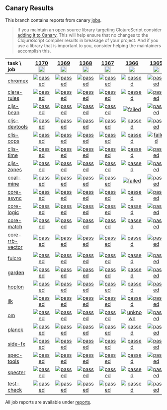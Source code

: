 ## Canary Results

This branch contains reports from canary [jobs](https://github.com/cljs-oss/canary/tree/jobs).

> If you maintain an open source library targeting ClojureScript consider [adding it to Canary](https://github.com/cljs-oss/canary/tree/master#how-to-participate). This will help ensure that no changes to the ClojureScript compiler results in breakage of your project. And if you use a library that is important to you, consider helping the maintainers accomplish this.

[//]: # (begin_overview_table)

| task \ job | <a href="reports/2020/04/10/job-001370-1.10.685-5cd08b49" title="job #1370&#xA;&#xA;job&#xA;&#xA;requested by BinaryAge Bot (@babot) on 2020-04-10T11:02:27Z">1370<br/><img width=20 height=20 src="https://avatars0.githubusercontent.com/u/1476765?v=4&s=60"></a> | <a href="reports/2020/04/09/job-001369-1.10.677-77c7cab5" title="job #1369&#xA;&#xA;job&#xA;&#xA;requested by BinaryAge Bot (@babot) on 2020-04-09T11:02:00Z">1369<br/><img width=20 height=20 src="https://avatars0.githubusercontent.com/u/1476765?v=4&s=60"></a> | <a href="reports/2020/04/08/job-001368-1.10.675-fa264e30" title="job #1368&#xA;&#xA;job&#xA;&#xA;requested by BinaryAge Bot (@babot) on 2020-04-08T11:02:07Z">1368<br/><img width=20 height=20 src="https://avatars0.githubusercontent.com/u/1476765?v=4&s=60"></a> | <a href="reports/2020/04/07/job-001367-1.10.672-89925838" title="job #1367&#xA;&#xA;job&#xA;&#xA;requested by BinaryAge Bot (@babot) on 2020-04-07T11:02:23Z">1367<br/><img width=20 height=20 src="https://avatars0.githubusercontent.com/u/1476765?v=4&s=60"></a> | <a href="reports/2020/04/06/job-001366-1.10.670-f742cd9d" title="job #1366&#xA;&#xA;job&#xA;&#xA;requested by BinaryAge Bot (@babot) on 2020-04-06T11:02:15Z">1366<br/><img width=20 height=20 src="https://avatars0.githubusercontent.com/u/1476765?v=4&s=60"></a> | <a href="reports/2020/04/05/job-001365-1.10.669-2c516d48" title="job #1365&#xA;&#xA;job&#xA;&#xA;requested by BinaryAge Bot (@babot) on 2020-04-05T11:02:29Z">1365<br/><img width=20 height=20 src="https://avatars0.githubusercontent.com/u/1476765?v=4&s=60"></a> | <a href="reports/2020/04/04/job-001364-1.10.664-847366121" title="job #1364&#xA;&#xA;job -c mfikes -r CLJS-3221&#xA;&#xA;requested by Mike Fikes (@mfikes) on 2020-04-04T13:14:54Z">1364<br/><img width=20 height=20 src="https://avatars1.githubusercontent.com/u/1723464?v=4&s=60"></a> | <a href="reports/2020/04/04/job-001363-1.10.663-45022fa1" title="job #1363&#xA;&#xA;job&#xA;&#xA;requested by BinaryAge Bot (@babot) on 2020-04-04T11:02:31Z">1363<br/><img width=20 height=20 src="https://avatars0.githubusercontent.com/u/1476765?v=4&s=60"></a> | <a href="reports/2020/04/03/job-001362-1.10.661-a7e26f8b" title="job #1362&#xA;&#xA;job&#xA;&#xA;requested by BinaryAge Bot (@babot) on 2020-04-03T11:02:45Z">1362<br/><img width=20 height=20 src="https://avatars0.githubusercontent.com/u/1476765?v=4&s=60"></a> | <a href="reports/2020/04/02/job-001361-1.10.661-a7e26f8b" title="job #1361&#xA;&#xA;job&#xA;&#xA;requested by BinaryAge Bot (@babot) on 2020-04-02T11:02:32Z">1361<br/><img width=20 height=20 src="https://avatars0.githubusercontent.com/u/1476765?v=4&s=60"></a> |
| :--- | :---: | :---: | :---: | :---: | :---: | :---: | :---: | :---: | :---: | :---: |
| [chromex](https://github.com/binaryage/chromex) | <a href="reports/2020/04/10/job-001370-1.10.685-5cd08b49#-chromex"><img title="passed" src="http://box.binaryage.com/s-passed.svg"><a> | <a href="reports/2020/04/09/job-001369-1.10.677-77c7cab5#-chromex"><img title="passed" src="http://box.binaryage.com/s-passed.svg"><a> | <a href="reports/2020/04/08/job-001368-1.10.675-fa264e30#-chromex"><img title="passed" src="http://box.binaryage.com/s-passed.svg"><a> | <a href="reports/2020/04/07/job-001367-1.10.672-89925838#-chromex"><img title="passed" src="http://box.binaryage.com/s-passed.svg"><a> | <a href="reports/2020/04/06/job-001366-1.10.670-f742cd9d#-chromex"><img title="passed" src="http://box.binaryage.com/s-passed.svg"><a> | <a href="reports/2020/04/05/job-001365-1.10.669-2c516d48#-chromex"><img title="passed" src="http://box.binaryage.com/s-passed.svg"><a> | <a href="reports/2020/04/04/job-001364-1.10.664-847366121#-chromex"><img title="passed" src="http://box.binaryage.com/s-passed.svg"><a> | <a href="reports/2020/04/04/job-001363-1.10.663-45022fa1#-chromex"><img title="failed" src="http://box.binaryage.com/s-failed.svg"><a> | <a href="reports/2020/04/03/job-001362-1.10.661-a7e26f8b#-chromex"><img title="passed" src="http://box.binaryage.com/s-passed.svg"><a> | <a href="reports/2020/04/02/job-001361-1.10.661-a7e26f8b#-chromex"><img title="passed" src="http://box.binaryage.com/s-passed.svg"><a> |
| [clara-rules](https://github.com/cerner/clara-rules) | <a href="reports/2020/04/10/job-001370-1.10.685-5cd08b49#-clara-rules"><img title="passed" src="http://box.binaryage.com/s-passed.svg"><a> | <a href="reports/2020/04/09/job-001369-1.10.677-77c7cab5#-clara-rules"><img title="passed" src="http://box.binaryage.com/s-passed.svg"><a> | <a href="reports/2020/04/08/job-001368-1.10.675-fa264e30#-clara-rules"><img title="passed" src="http://box.binaryage.com/s-passed.svg"><a> | <a href="reports/2020/04/07/job-001367-1.10.672-89925838#-clara-rules"><img title="passed" src="http://box.binaryage.com/s-passed.svg"><a> | <a href="reports/2020/04/06/job-001366-1.10.670-f742cd9d#-clara-rules"><img title="passed" src="http://box.binaryage.com/s-passed.svg"><a> | <a href="reports/2020/04/05/job-001365-1.10.669-2c516d48#-clara-rules"><img title="passed" src="http://box.binaryage.com/s-passed.svg"><a> | <a href="reports/2020/04/04/job-001364-1.10.664-847366121#-clara-rules"><img title="passed" src="http://box.binaryage.com/s-passed.svg"><a> | <a href="reports/2020/04/04/job-001363-1.10.663-45022fa1#-clara-rules"><img title="passed" src="http://box.binaryage.com/s-passed.svg"><a> | <a href="reports/2020/04/03/job-001362-1.10.661-a7e26f8b#-clara-rules"><img title="passed" src="http://box.binaryage.com/s-passed.svg"><a> | <a href="reports/2020/04/02/job-001361-1.10.661-a7e26f8b#-clara-rules"><img title="passed" src="http://box.binaryage.com/s-passed.svg"><a> |
| [cljs-bean](https://github.com/mfikes/cljs-bean) | <a href="reports/2020/04/10/job-001370-1.10.685-5cd08b49#-cljs-bean"><img title="passed" src="http://box.binaryage.com/s-passed.svg"><a> | <a href="reports/2020/04/09/job-001369-1.10.677-77c7cab5#-cljs-bean"><img title="passed" src="http://box.binaryage.com/s-passed.svg"><a> | <a href="reports/2020/04/08/job-001368-1.10.675-fa264e30#-cljs-bean"><img title="passed" src="http://box.binaryage.com/s-passed.svg"><a> | <a href="reports/2020/04/07/job-001367-1.10.672-89925838#-cljs-bean"><img title="passed" src="http://box.binaryage.com/s-passed.svg"><a> | <a href="reports/2020/04/06/job-001366-1.10.670-f742cd9d#-cljs-bean"><img title="failed" src="http://box.binaryage.com/s-failed.svg"><a> | <a href="reports/2020/04/05/job-001365-1.10.669-2c516d48#-cljs-bean"><img title="passed" src="http://box.binaryage.com/s-passed.svg"><a> | <a href="reports/2020/04/04/job-001364-1.10.664-847366121#-cljs-bean"><img title="passed" src="http://box.binaryage.com/s-passed.svg"><a> | <a href="reports/2020/04/04/job-001363-1.10.663-45022fa1#-cljs-bean"><img title="failed" src="http://box.binaryage.com/s-failed.svg"><a> | <a href="reports/2020/04/03/job-001362-1.10.661-a7e26f8b#-cljs-bean"><img title="failed" src="http://box.binaryage.com/s-failed.svg"><a> | <a href="reports/2020/04/02/job-001361-1.10.661-a7e26f8b#-cljs-bean"><img title="passed" src="http://box.binaryage.com/s-passed.svg"><a> |
| [cljs-devtools](https://github.com/binaryage/cljs-devtools) | <a href="reports/2020/04/10/job-001370-1.10.685-5cd08b49#-cljs-devtools"><img title="passed" src="http://box.binaryage.com/s-passed.svg"><a> | <a href="reports/2020/04/09/job-001369-1.10.677-77c7cab5#-cljs-devtools"><img title="passed" src="http://box.binaryage.com/s-passed.svg"><a> | <a href="reports/2020/04/08/job-001368-1.10.675-fa264e30#-cljs-devtools"><img title="passed" src="http://box.binaryage.com/s-passed.svg"><a> | <a href="reports/2020/04/07/job-001367-1.10.672-89925838#-cljs-devtools"><img title="passed" src="http://box.binaryage.com/s-passed.svg"><a> | <a href="reports/2020/04/06/job-001366-1.10.670-f742cd9d#-cljs-devtools"><img title="passed" src="http://box.binaryage.com/s-passed.svg"><a> | <a href="reports/2020/04/05/job-001365-1.10.669-2c516d48#-cljs-devtools"><img title="passed" src="http://box.binaryage.com/s-passed.svg"><a> | <a href="reports/2020/04/04/job-001364-1.10.664-847366121#-cljs-devtools"><img title="passed" src="http://box.binaryage.com/s-passed.svg"><a> | <a href="reports/2020/04/04/job-001363-1.10.663-45022fa1#-cljs-devtools"><img title="failed" src="http://box.binaryage.com/s-failed.svg"><a> | <a href="reports/2020/04/03/job-001362-1.10.661-a7e26f8b#-cljs-devtools"><img title="passed" src="http://box.binaryage.com/s-passed.svg"><a> | <a href="reports/2020/04/02/job-001361-1.10.661-a7e26f8b#-cljs-devtools"><img title="passed" src="http://box.binaryage.com/s-passed.svg"><a> |
| [cljs-oops](https://github.com/binaryage/cljs-oops) | <a href="reports/2020/04/10/job-001370-1.10.685-5cd08b49#-cljs-oops"><img title="passed" src="http://box.binaryage.com/s-passed.svg"><a> | <a href="reports/2020/04/09/job-001369-1.10.677-77c7cab5#-cljs-oops"><img title="passed" src="http://box.binaryage.com/s-passed.svg"><a> | <a href="reports/2020/04/08/job-001368-1.10.675-fa264e30#-cljs-oops"><img title="passed" src="http://box.binaryage.com/s-passed.svg"><a> | <a href="reports/2020/04/07/job-001367-1.10.672-89925838#-cljs-oops"><img title="passed" src="http://box.binaryage.com/s-passed.svg"><a> | <a href="reports/2020/04/06/job-001366-1.10.670-f742cd9d#-cljs-oops"><img title="passed" src="http://box.binaryage.com/s-passed.svg"><a> | <a href="reports/2020/04/05/job-001365-1.10.669-2c516d48#-cljs-oops"><img title="failed" src="http://box.binaryage.com/s-failed.svg"><a> | <a href="reports/2020/04/04/job-001364-1.10.664-847366121#-cljs-oops"><img title="passed" src="http://box.binaryage.com/s-passed.svg"><a> | <a href="reports/2020/04/04/job-001363-1.10.663-45022fa1#-cljs-oops"><img title="failed" src="http://box.binaryage.com/s-failed.svg"><a> | <a href="reports/2020/04/03/job-001362-1.10.661-a7e26f8b#-cljs-oops"><img title="passed" src="http://box.binaryage.com/s-passed.svg"><a> | <a href="reports/2020/04/02/job-001361-1.10.661-a7e26f8b#-cljs-oops"><img title="passed" src="http://box.binaryage.com/s-passed.svg"><a> |
| [cljs-time](https://github.com/andrewmcveigh/cljs-time) | <a href="reports/2020/04/10/job-001370-1.10.685-5cd08b49#-cljs-time"><img title="passed" src="http://box.binaryage.com/s-passed.svg"><a> | <a href="reports/2020/04/09/job-001369-1.10.677-77c7cab5#-cljs-time"><img title="passed" src="http://box.binaryage.com/s-passed.svg"><a> | <a href="reports/2020/04/08/job-001368-1.10.675-fa264e30#-cljs-time"><img title="passed" src="http://box.binaryage.com/s-passed.svg"><a> | <a href="reports/2020/04/07/job-001367-1.10.672-89925838#-cljs-time"><img title="passed" src="http://box.binaryage.com/s-passed.svg"><a> | <a href="reports/2020/04/06/job-001366-1.10.670-f742cd9d#-cljs-time"><img title="passed" src="http://box.binaryage.com/s-passed.svg"><a> | <a href="reports/2020/04/05/job-001365-1.10.669-2c516d48#-cljs-time"><img title="passed" src="http://box.binaryage.com/s-passed.svg"><a> | <a href="reports/2020/04/04/job-001364-1.10.664-847366121#-cljs-time"><img title="passed" src="http://box.binaryage.com/s-passed.svg"><a> | <a href="reports/2020/04/04/job-001363-1.10.663-45022fa1#-cljs-time"><img title="failed" src="http://box.binaryage.com/s-failed.svg"><a> | <a href="reports/2020/04/03/job-001362-1.10.661-a7e26f8b#-cljs-time"><img title="passed" src="http://box.binaryage.com/s-passed.svg"><a> | <a href="reports/2020/04/02/job-001361-1.10.661-a7e26f8b#-cljs-time"><img title="passed" src="http://box.binaryage.com/s-passed.svg"><a> |
| [cljs-zones](https://github.com/binaryage/cljs-zones) | <a href="reports/2020/04/10/job-001370-1.10.685-5cd08b49#-cljs-zones"><img title="passed" src="http://box.binaryage.com/s-passed.svg"><a> | <a href="reports/2020/04/09/job-001369-1.10.677-77c7cab5#-cljs-zones"><img title="passed" src="http://box.binaryage.com/s-passed.svg"><a> | <a href="reports/2020/04/08/job-001368-1.10.675-fa264e30#-cljs-zones"><img title="passed" src="http://box.binaryage.com/s-passed.svg"><a> | <a href="reports/2020/04/07/job-001367-1.10.672-89925838#-cljs-zones"><img title="passed" src="http://box.binaryage.com/s-passed.svg"><a> | <a href="reports/2020/04/06/job-001366-1.10.670-f742cd9d#-cljs-zones"><img title="passed" src="http://box.binaryage.com/s-passed.svg"><a> | <a href="reports/2020/04/05/job-001365-1.10.669-2c516d48#-cljs-zones"><img title="passed" src="http://box.binaryage.com/s-passed.svg"><a> | <a href="reports/2020/04/04/job-001364-1.10.664-847366121#-cljs-zones"><img title="passed" src="http://box.binaryage.com/s-passed.svg"><a> | <a href="reports/2020/04/04/job-001363-1.10.663-45022fa1#-cljs-zones"><img title="failed" src="http://box.binaryage.com/s-failed.svg"><a> | <a href="reports/2020/04/03/job-001362-1.10.661-a7e26f8b#-cljs-zones"><img title="passed" src="http://box.binaryage.com/s-passed.svg"><a> | <a href="reports/2020/04/02/job-001361-1.10.661-a7e26f8b#-cljs-zones"><img title="failed" src="http://box.binaryage.com/s-failed.svg"><a> |
| [coal-mine](https://github.com/mfikes/coal-mine) | <a href="reports/2020/04/10/job-001370-1.10.685-5cd08b49#-coal-mine"><img title="passed" src="http://box.binaryage.com/s-passed.svg"><a> | <a href="reports/2020/04/09/job-001369-1.10.677-77c7cab5#-coal-mine"><img title="passed" src="http://box.binaryage.com/s-passed.svg"><a> | <a href="reports/2020/04/08/job-001368-1.10.675-fa264e30#-coal-mine"><img title="passed" src="http://box.binaryage.com/s-passed.svg"><a> | <a href="reports/2020/04/07/job-001367-1.10.672-89925838#-coal-mine"><img title="passed" src="http://box.binaryage.com/s-passed.svg"><a> | <a href="reports/2020/04/06/job-001366-1.10.670-f742cd9d#-coal-mine"><img title="failed" src="http://box.binaryage.com/s-failed.svg"><a> | <a href="reports/2020/04/05/job-001365-1.10.669-2c516d48#-coal-mine"><img title="passed" src="http://box.binaryage.com/s-passed.svg"><a> | <a href="reports/2020/04/04/job-001364-1.10.664-847366121#-coal-mine"><img title="passed" src="http://box.binaryage.com/s-passed.svg"><a> | <a href="reports/2020/04/04/job-001363-1.10.663-45022fa1#-coal-mine"><img title="unknown" src="http://box.binaryage.com/s-unknown.svg"><a> | <a href="reports/2020/04/03/job-001362-1.10.661-a7e26f8b#-coal-mine"><img title="failed" src="http://box.binaryage.com/s-failed.svg"><a> | <a href="reports/2020/04/02/job-001361-1.10.661-a7e26f8b#-coal-mine"><img title="passed" src="http://box.binaryage.com/s-passed.svg"><a> |
| [core-async](https://github.com/clojure/core.async) | <a href="reports/2020/04/10/job-001370-1.10.685-5cd08b49#-core-async"><img title="passed" src="http://box.binaryage.com/s-passed.svg"><a> | <a href="reports/2020/04/09/job-001369-1.10.677-77c7cab5#-core-async"><img title="passed" src="http://box.binaryage.com/s-passed.svg"><a> | <a href="reports/2020/04/08/job-001368-1.10.675-fa264e30#-core-async"><img title="passed" src="http://box.binaryage.com/s-passed.svg"><a> | <a href="reports/2020/04/07/job-001367-1.10.672-89925838#-core-async"><img title="passed" src="http://box.binaryage.com/s-passed.svg"><a> | <a href="reports/2020/04/06/job-001366-1.10.670-f742cd9d#-core-async"><img title="passed" src="http://box.binaryage.com/s-passed.svg"><a> | <a href="reports/2020/04/05/job-001365-1.10.669-2c516d48#-core-async"><img title="passed" src="http://box.binaryage.com/s-passed.svg"><a> | <a href="reports/2020/04/04/job-001364-1.10.664-847366121#-core-async"><img title="passed" src="http://box.binaryage.com/s-passed.svg"><a> | <a href="reports/2020/04/04/job-001363-1.10.663-45022fa1#-core-async"><img title="failed" src="http://box.binaryage.com/s-failed.svg"><a> | <a href="reports/2020/04/03/job-001362-1.10.661-a7e26f8b#-core-async"><img title="passed" src="http://box.binaryage.com/s-passed.svg"><a> | <a href="reports/2020/04/02/job-001361-1.10.661-a7e26f8b#-core-async"><img title="passed" src="http://box.binaryage.com/s-passed.svg"><a> |
| [core-logic](https://github.com/clojure/core.logic) | <a href="reports/2020/04/10/job-001370-1.10.685-5cd08b49#-core-logic"><img title="passed" src="http://box.binaryage.com/s-passed.svg"><a> | <a href="reports/2020/04/09/job-001369-1.10.677-77c7cab5#-core-logic"><img title="passed" src="http://box.binaryage.com/s-passed.svg"><a> | <a href="reports/2020/04/08/job-001368-1.10.675-fa264e30#-core-logic"><img title="passed" src="http://box.binaryage.com/s-passed.svg"><a> | <a href="reports/2020/04/07/job-001367-1.10.672-89925838#-core-logic"><img title="passed" src="http://box.binaryage.com/s-passed.svg"><a> | <a href="reports/2020/04/06/job-001366-1.10.670-f742cd9d#-core-logic"><img title="passed" src="http://box.binaryage.com/s-passed.svg"><a> | <a href="reports/2020/04/05/job-001365-1.10.669-2c516d48#-core-logic"><img title="passed" src="http://box.binaryage.com/s-passed.svg"><a> | <a href="reports/2020/04/04/job-001364-1.10.664-847366121#-core-logic"><img title="passed" src="http://box.binaryage.com/s-passed.svg"><a> | <a href="reports/2020/04/04/job-001363-1.10.663-45022fa1#-core-logic"><img title="failed" src="http://box.binaryage.com/s-failed.svg"><a> | <a href="reports/2020/04/03/job-001362-1.10.661-a7e26f8b#-core-logic"><img title="passed" src="http://box.binaryage.com/s-passed.svg"><a> | <a href="reports/2020/04/02/job-001361-1.10.661-a7e26f8b#-core-logic"><img title="passed" src="http://box.binaryage.com/s-passed.svg"><a> |
| [core-match](https://github.com/clojure/core.match) | <a href="reports/2020/04/10/job-001370-1.10.685-5cd08b49#-core-match"><img title="passed" src="http://box.binaryage.com/s-passed.svg"><a> | <a href="reports/2020/04/09/job-001369-1.10.677-77c7cab5#-core-match"><img title="passed" src="http://box.binaryage.com/s-passed.svg"><a> | <a href="reports/2020/04/08/job-001368-1.10.675-fa264e30#-core-match"><img title="passed" src="http://box.binaryage.com/s-passed.svg"><a> | <a href="reports/2020/04/07/job-001367-1.10.672-89925838#-core-match"><img title="passed" src="http://box.binaryage.com/s-passed.svg"><a> | <a href="reports/2020/04/06/job-001366-1.10.670-f742cd9d#-core-match"><img title="passed" src="http://box.binaryage.com/s-passed.svg"><a> | <a href="reports/2020/04/05/job-001365-1.10.669-2c516d48#-core-match"><img title="passed" src="http://box.binaryage.com/s-passed.svg"><a> | <a href="reports/2020/04/04/job-001364-1.10.664-847366121#-core-match"><img title="passed" src="http://box.binaryage.com/s-passed.svg"><a> | <a href="reports/2020/04/04/job-001363-1.10.663-45022fa1#-core-match"><img title="failed" src="http://box.binaryage.com/s-failed.svg"><a> | <a href="reports/2020/04/03/job-001362-1.10.661-a7e26f8b#-core-match"><img title="passed" src="http://box.binaryage.com/s-passed.svg"><a> | <a href="reports/2020/04/02/job-001361-1.10.661-a7e26f8b#-core-match"><img title="passed" src="http://box.binaryage.com/s-passed.svg"><a> |
| [core-rrb-vector](https://github.com/clojure/core.rrb-vector) | <a href="reports/2020/04/10/job-001370-1.10.685-5cd08b49#-core-rrb-vector"><img title="passed" src="http://box.binaryage.com/s-passed.svg"><a> | <a href="reports/2020/04/09/job-001369-1.10.677-77c7cab5#-core-rrb-vector"><img title="passed" src="http://box.binaryage.com/s-passed.svg"><a> | <a href="reports/2020/04/08/job-001368-1.10.675-fa264e30#-core-rrb-vector"><img title="passed" src="http://box.binaryage.com/s-passed.svg"><a> | <a href="reports/2020/04/07/job-001367-1.10.672-89925838#-core-rrb-vector"><img title="passed" src="http://box.binaryage.com/s-passed.svg"><a> | <a href="reports/2020/04/06/job-001366-1.10.670-f742cd9d#-core-rrb-vector"><img title="passed" src="http://box.binaryage.com/s-passed.svg"><a> | <a href="reports/2020/04/05/job-001365-1.10.669-2c516d48#-core-rrb-vector"><img title="passed" src="http://box.binaryage.com/s-passed.svg"><a> | <a href="reports/2020/04/04/job-001364-1.10.664-847366121#-core-rrb-vector"><img title="passed" src="http://box.binaryage.com/s-passed.svg"><a> | <a href="reports/2020/04/04/job-001363-1.10.663-45022fa1#-core-rrb-vector"><img title="passed" src="http://box.binaryage.com/s-passed.svg"><a> | <a href="reports/2020/04/03/job-001362-1.10.661-a7e26f8b#-core-rrb-vector"><img title="passed" src="http://box.binaryage.com/s-passed.svg"><a> | <a href="reports/2020/04/02/job-001361-1.10.661-a7e26f8b#-core-rrb-vector"><img title="passed" src="http://box.binaryage.com/s-passed.svg"><a> |
| [fulcro](https://github.com/fulcrologic/fulcro) | <a href="reports/2020/04/10/job-001370-1.10.685-5cd08b49#-fulcro"><img title="passed" src="http://box.binaryage.com/s-passed.svg"><a> | <a href="reports/2020/04/09/job-001369-1.10.677-77c7cab5#-fulcro"><img title="passed" src="http://box.binaryage.com/s-passed.svg"><a> | <a href="reports/2020/04/08/job-001368-1.10.675-fa264e30#-fulcro"><img title="passed" src="http://box.binaryage.com/s-passed.svg"><a> | <a href="reports/2020/04/07/job-001367-1.10.672-89925838#-fulcro"><img title="passed" src="http://box.binaryage.com/s-passed.svg"><a> | <a href="reports/2020/04/06/job-001366-1.10.670-f742cd9d#-fulcro"><img title="passed" src="http://box.binaryage.com/s-passed.svg"><a> | <a href="reports/2020/04/05/job-001365-1.10.669-2c516d48#-fulcro"><img title="passed" src="http://box.binaryage.com/s-passed.svg"><a> | <a href="reports/2020/04/04/job-001364-1.10.664-847366121#-fulcro"><img title="passed" src="http://box.binaryage.com/s-passed.svg"><a> | <a href="reports/2020/04/04/job-001363-1.10.663-45022fa1#-fulcro"><img title="failed" src="http://box.binaryage.com/s-failed.svg"><a> | <a href="reports/2020/04/03/job-001362-1.10.661-a7e26f8b#-fulcro"><img title="passed" src="http://box.binaryage.com/s-passed.svg"><a> | <a href="reports/2020/04/02/job-001361-1.10.661-a7e26f8b#-fulcro"><img title="passed" src="http://box.binaryage.com/s-passed.svg"><a> |
| [garden](https://github.com/noprompt/garden) | <a href="reports/2020/04/10/job-001370-1.10.685-5cd08b49#-garden"><img title="passed" src="http://box.binaryage.com/s-passed.svg"><a> | <a href="reports/2020/04/09/job-001369-1.10.677-77c7cab5#-garden"><img title="passed" src="http://box.binaryage.com/s-passed.svg"><a> | <a href="reports/2020/04/08/job-001368-1.10.675-fa264e30#-garden"><img title="passed" src="http://box.binaryage.com/s-passed.svg"><a> | <a href="reports/2020/04/07/job-001367-1.10.672-89925838#-garden"><img title="passed" src="http://box.binaryage.com/s-passed.svg"><a> | <a href="reports/2020/04/06/job-001366-1.10.670-f742cd9d#-garden"><img title="passed" src="http://box.binaryage.com/s-passed.svg"><a> | <a href="reports/2020/04/05/job-001365-1.10.669-2c516d48#-garden"><img title="passed" src="http://box.binaryage.com/s-passed.svg"><a> | <a href="reports/2020/04/04/job-001364-1.10.664-847366121#-garden"><img title="failed" src="http://box.binaryage.com/s-failed.svg"><a> | <a href="reports/2020/04/04/job-001363-1.10.663-45022fa1#-garden"><img title="passed" src="http://box.binaryage.com/s-passed.svg"><a> | <a href="reports/2020/04/03/job-001362-1.10.661-a7e26f8b#-garden"><img title="failed" src="http://box.binaryage.com/s-failed.svg"><a> | <a href="reports/2020/04/02/job-001361-1.10.661-a7e26f8b#-garden"><img title="passed" src="http://box.binaryage.com/s-passed.svg"><a> |
| [hoplon](https://github.com/hoplon/hoplon) | <a href="reports/2020/04/10/job-001370-1.10.685-5cd08b49#-hoplon"><img title="passed" src="http://box.binaryage.com/s-passed.svg"><a> | <a href="reports/2020/04/09/job-001369-1.10.677-77c7cab5#-hoplon"><img title="passed" src="http://box.binaryage.com/s-passed.svg"><a> | <a href="reports/2020/04/08/job-001368-1.10.675-fa264e30#-hoplon"><img title="passed" src="http://box.binaryage.com/s-passed.svg"><a> | <a href="reports/2020/04/07/job-001367-1.10.672-89925838#-hoplon"><img title="passed" src="http://box.binaryage.com/s-passed.svg"><a> | <a href="reports/2020/04/06/job-001366-1.10.670-f742cd9d#-hoplon"><img title="passed" src="http://box.binaryage.com/s-passed.svg"><a> | <a href="reports/2020/04/05/job-001365-1.10.669-2c516d48#-hoplon"><img title="passed" src="http://box.binaryage.com/s-passed.svg"><a> | <a href="reports/2020/04/04/job-001364-1.10.664-847366121#-hoplon"><img title="passed" src="http://box.binaryage.com/s-passed.svg"><a> | <a href="reports/2020/04/04/job-001363-1.10.663-45022fa1#-hoplon"><img title="failed" src="http://box.binaryage.com/s-failed.svg"><a> | <a href="reports/2020/04/03/job-001362-1.10.661-a7e26f8b#-hoplon"><img title="passed" src="http://box.binaryage.com/s-passed.svg"><a> | <a href="reports/2020/04/02/job-001361-1.10.661-a7e26f8b#-hoplon"><img title="passed" src="http://box.binaryage.com/s-passed.svg"><a> |
| [ilk](https://github.com/mfikes/ilk) | <a href="reports/2020/04/10/job-001370-1.10.685-5cd08b49#-ilk"><img title="passed" src="http://box.binaryage.com/s-passed.svg"><a> | <a href="reports/2020/04/09/job-001369-1.10.677-77c7cab5#-ilk"><img title="passed" src="http://box.binaryage.com/s-passed.svg"><a> | <a href="reports/2020/04/08/job-001368-1.10.675-fa264e30#-ilk"><img title="passed" src="http://box.binaryage.com/s-passed.svg"><a> | <a href="reports/2020/04/07/job-001367-1.10.672-89925838#-ilk"><img title="passed" src="http://box.binaryage.com/s-passed.svg"><a> | <a href="reports/2020/04/06/job-001366-1.10.670-f742cd9d#-ilk"><img title="passed" src="http://box.binaryage.com/s-passed.svg"><a> | <a href="reports/2020/04/05/job-001365-1.10.669-2c516d48#-ilk"><img title="passed" src="http://box.binaryage.com/s-passed.svg"><a> | <a href="reports/2020/04/04/job-001364-1.10.664-847366121#-ilk"><img title="passed" src="http://box.binaryage.com/s-passed.svg"><a> | <a href="reports/2020/04/04/job-001363-1.10.663-45022fa1#-ilk"><img title="unknown" src="http://box.binaryage.com/s-unknown.svg"><a> | <a href="reports/2020/04/03/job-001362-1.10.661-a7e26f8b#-ilk"><img title="passed" src="http://box.binaryage.com/s-passed.svg"><a> | <a href="reports/2020/04/02/job-001361-1.10.661-a7e26f8b#-ilk"><img title="passed" src="http://box.binaryage.com/s-passed.svg"><a> |
| [om](https://github.com/omcljs/om) | <a href="reports/2020/04/10/job-001370-1.10.685-5cd08b49#-om"><img title="passed" src="http://box.binaryage.com/s-passed.svg"><a> | <a href="reports/2020/04/09/job-001369-1.10.677-77c7cab5#-om"><img title="passed" src="http://box.binaryage.com/s-passed.svg"><a> | <a href="reports/2020/04/08/job-001368-1.10.675-fa264e30#-om"><img title="passed" src="http://box.binaryage.com/s-passed.svg"><a> | <a href="reports/2020/04/07/job-001367-1.10.672-89925838#-om"><img title="passed" src="http://box.binaryage.com/s-passed.svg"><a> | <a href="reports/2020/04/06/job-001366-1.10.670-f742cd9d#-om"><img title="unknown" src="http://box.binaryage.com/s-unknown.svg"><a> | <a href="reports/2020/04/05/job-001365-1.10.669-2c516d48#-om"><img title="passed" src="http://box.binaryage.com/s-passed.svg"><a> | <a href="reports/2020/04/04/job-001364-1.10.664-847366121#-om"><img title="passed" src="http://box.binaryage.com/s-passed.svg"><a> | <a href="reports/2020/04/04/job-001363-1.10.663-45022fa1#-om"><img title="passed" src="http://box.binaryage.com/s-passed.svg"><a> | <a href="reports/2020/04/03/job-001362-1.10.661-a7e26f8b#-om"><img title="passed" src="http://box.binaryage.com/s-passed.svg"><a> | <a href="reports/2020/04/02/job-001361-1.10.661-a7e26f8b#-om"><img title="passed" src="http://box.binaryage.com/s-passed.svg"><a> |
| [planck](https://github.com/planck-repl/planck) | <a href="reports/2020/04/10/job-001370-1.10.685-5cd08b49#-planck"><img title="passed" src="http://box.binaryage.com/s-passed.svg"><a> | <a href="reports/2020/04/09/job-001369-1.10.677-77c7cab5#-planck"><img title="passed" src="http://box.binaryage.com/s-passed.svg"><a> | <a href="reports/2020/04/08/job-001368-1.10.675-fa264e30#-planck"><img title="passed" src="http://box.binaryage.com/s-passed.svg"><a> | <a href="reports/2020/04/07/job-001367-1.10.672-89925838#-planck"><img title="passed" src="http://box.binaryage.com/s-passed.svg"><a> | <a href="reports/2020/04/06/job-001366-1.10.670-f742cd9d#-planck"><img title="passed" src="http://box.binaryage.com/s-passed.svg"><a> | <a href="reports/2020/04/05/job-001365-1.10.669-2c516d48#-planck"><img title="passed" src="http://box.binaryage.com/s-passed.svg"><a> | <a href="reports/2020/04/04/job-001364-1.10.664-847366121#-planck"><img title="passed" src="http://box.binaryage.com/s-passed.svg"><a> | <a href="reports/2020/04/04/job-001363-1.10.663-45022fa1#-planck"><img title="failed" src="http://box.binaryage.com/s-failed.svg"><a> | <a href="reports/2020/04/03/job-001362-1.10.661-a7e26f8b#-planck"><img title="passed" src="http://box.binaryage.com/s-passed.svg"><a> | <a href="reports/2020/04/02/job-001361-1.10.661-a7e26f8b#-planck"><img title="passed" src="http://box.binaryage.com/s-passed.svg"><a> |
| [side-fx](https://github.com/cljsrn/side-fx) | <a href="reports/2020/04/10/job-001370-1.10.685-5cd08b49#-side-fx"><img title="passed" src="http://box.binaryage.com/s-passed.svg"><a> | <a href="reports/2020/04/09/job-001369-1.10.677-77c7cab5#-side-fx"><img title="passed" src="http://box.binaryage.com/s-passed.svg"><a> | <a href="reports/2020/04/08/job-001368-1.10.675-fa264e30#-side-fx"><img title="passed" src="http://box.binaryage.com/s-passed.svg"><a> | <a href="reports/2020/04/07/job-001367-1.10.672-89925838#-side-fx"><img title="passed" src="http://box.binaryage.com/s-passed.svg"><a> | <a href="reports/2020/04/06/job-001366-1.10.670-f742cd9d#-side-fx"><img title="passed" src="http://box.binaryage.com/s-passed.svg"><a> | <a href="reports/2020/04/05/job-001365-1.10.669-2c516d48#-side-fx"><img title="passed" src="http://box.binaryage.com/s-passed.svg"><a> | <a href="reports/2020/04/04/job-001364-1.10.664-847366121#-side-fx"><img title="passed" src="http://box.binaryage.com/s-passed.svg"><a> | <a href="reports/2020/04/04/job-001363-1.10.663-45022fa1#-side-fx"><img title="failed" src="http://box.binaryage.com/s-failed.svg"><a> | <a href="reports/2020/04/03/job-001362-1.10.661-a7e26f8b#-side-fx"><img title="passed" src="http://box.binaryage.com/s-passed.svg"><a> | <a href="reports/2020/04/02/job-001361-1.10.661-a7e26f8b#-side-fx"><img title="passed" src="http://box.binaryage.com/s-passed.svg"><a> |
| [spec-tools](https://github.com/metosin/spec-tools) | <a href="reports/2020/04/10/job-001370-1.10.685-5cd08b49#-spec-tools"><img title="passed" src="http://box.binaryage.com/s-passed.svg"><a> | <a href="reports/2020/04/09/job-001369-1.10.677-77c7cab5#-spec-tools"><img title="passed" src="http://box.binaryage.com/s-passed.svg"><a> | <a href="reports/2020/04/08/job-001368-1.10.675-fa264e30#-spec-tools"><img title="passed" src="http://box.binaryage.com/s-passed.svg"><a> | <a href="reports/2020/04/07/job-001367-1.10.672-89925838#-spec-tools"><img title="passed" src="http://box.binaryage.com/s-passed.svg"><a> | <a href="reports/2020/04/06/job-001366-1.10.670-f742cd9d#-spec-tools"><img title="passed" src="http://box.binaryage.com/s-passed.svg"><a> | <a href="reports/2020/04/05/job-001365-1.10.669-2c516d48#-spec-tools"><img title="passed" src="http://box.binaryage.com/s-passed.svg"><a> | <a href="reports/2020/04/04/job-001364-1.10.664-847366121#-spec-tools"><img title="passed" src="http://box.binaryage.com/s-passed.svg"><a> | <a href="reports/2020/04/04/job-001363-1.10.663-45022fa1#-spec-tools"><img title="passed" src="http://box.binaryage.com/s-passed.svg"><a> | <a href="reports/2020/04/03/job-001362-1.10.661-a7e26f8b#-spec-tools"><img title="passed" src="http://box.binaryage.com/s-passed.svg"><a> | <a href="reports/2020/04/02/job-001361-1.10.661-a7e26f8b#-spec-tools"><img title="passed" src="http://box.binaryage.com/s-passed.svg"><a> |
| [specter](https://github.com/nathanmarz/specter) | <a href="reports/2020/04/10/job-001370-1.10.685-5cd08b49#-specter"><img title="passed" src="http://box.binaryage.com/s-passed.svg"><a> | <a href="reports/2020/04/09/job-001369-1.10.677-77c7cab5#-specter"><img title="passed" src="http://box.binaryage.com/s-passed.svg"><a> | <a href="reports/2020/04/08/job-001368-1.10.675-fa264e30#-specter"><img title="passed" src="http://box.binaryage.com/s-passed.svg"><a> | <a href="reports/2020/04/07/job-001367-1.10.672-89925838#-specter"><img title="passed" src="http://box.binaryage.com/s-passed.svg"><a> | <a href="reports/2020/04/06/job-001366-1.10.670-f742cd9d#-specter"><img title="passed" src="http://box.binaryage.com/s-passed.svg"><a> | <a href="reports/2020/04/05/job-001365-1.10.669-2c516d48#-specter"><img title="passed" src="http://box.binaryage.com/s-passed.svg"><a> | <a href="reports/2020/04/04/job-001364-1.10.664-847366121#-specter"><img title="passed" src="http://box.binaryage.com/s-passed.svg"><a> | <a href="reports/2020/04/04/job-001363-1.10.663-45022fa1#-specter"><img title="failed" src="http://box.binaryage.com/s-failed.svg"><a> | <a href="reports/2020/04/03/job-001362-1.10.661-a7e26f8b#-specter"><img title="passed" src="http://box.binaryage.com/s-passed.svg"><a> | <a href="reports/2020/04/02/job-001361-1.10.661-a7e26f8b#-specter"><img title="passed" src="http://box.binaryage.com/s-passed.svg"><a> |
| [test-check](https://github.com/clojure/test.check) | <a href="reports/2020/04/10/job-001370-1.10.685-5cd08b49#-test-check"><img title="passed" src="http://box.binaryage.com/s-passed.svg"><a> | <a href="reports/2020/04/09/job-001369-1.10.677-77c7cab5#-test-check"><img title="passed" src="http://box.binaryage.com/s-passed.svg"><a> | <a href="reports/2020/04/08/job-001368-1.10.675-fa264e30#-test-check"><img title="passed" src="http://box.binaryage.com/s-passed.svg"><a> | <a href="reports/2020/04/07/job-001367-1.10.672-89925838#-test-check"><img title="passed" src="http://box.binaryage.com/s-passed.svg"><a> | <a href="reports/2020/04/06/job-001366-1.10.670-f742cd9d#-test-check"><img title="passed" src="http://box.binaryage.com/s-passed.svg"><a> | <a href="reports/2020/04/05/job-001365-1.10.669-2c516d48#-test-check"><img title="passed" src="http://box.binaryage.com/s-passed.svg"><a> | <a href="reports/2020/04/04/job-001364-1.10.664-847366121#-test-check"><img title="passed" src="http://box.binaryage.com/s-passed.svg"><a> | <a href="reports/2020/04/04/job-001363-1.10.663-45022fa1#-test-check"><img title="failed" src="http://box.binaryage.com/s-failed.svg"><a> | <a href="reports/2020/04/03/job-001362-1.10.661-a7e26f8b#-test-check"><img title="failed" src="http://box.binaryage.com/s-failed.svg"><a> | <a href="reports/2020/04/02/job-001361-1.10.661-a7e26f8b#-test-check"><img title="failed" src="http://box.binaryage.com/s-failed.svg"><a> |

[//]: # (end_overview_table)

All job reports are available under [reports](reports).
